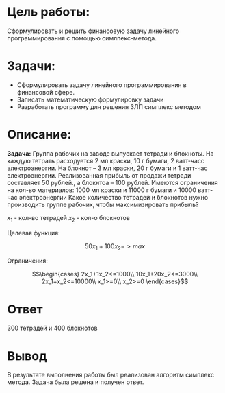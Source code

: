 # Цель работы:
Сформулировать и решить финансовую задачу линейного программирования с помощью симлпекс-метода.

# Задачи:
- Сформулировать задачу линейного программирования в финансовой сфере.
- Записать математическую формулировку задачи
- Разработать программу для решения ЗЛП симплекс методом

# Описание:
**Задача:**
Группа рабочих на заводе выпускает тетради и блокноты. На каждую тетрать расходуется 2 мл краски, 10 г бумаги, 2 ватт-часс электроэнергии. 
На блокнот – 3 мл краски, 20 г бумаги и 1 ватт-час электроэнергии. 
Реализованная прибыль от продажи тетради
составляет 50 рублей., а блокнтоа – 100 рублей.
Имеются ограничения на кол-во материалов: 1000 мл краски и 11000 г бумаги и 10000 ватт-час электроэнергии
Какое количество тетрадей и блокнотов нужно производить группе рабочих, чтобы максимизировать прибыль?


$x_1$ - кол-во тетрадей
$x_2$ - кол-о блокнотов

Целевая функция:

$$50x_1+100x_2 -> max$$

Ограничения:

$$\begin{cases}
2x_1+1x_2<=1000\\
10x_1+20x_2<=3000\\
2x_1+x_2<=10000\\
x_1>=0\\
x_2>=0
\end{cases}$$

# Ответ
300 тетрадей и 400 блокнотов

# Вывод
В результате выполнения работы был реализован алгоритм симплекс метода. Задача была решена и получен ответ.